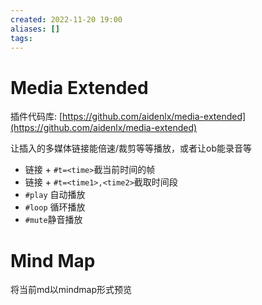 ```yaml
---
created: 2022-11-20 19:00
aliases: []
tags:
---
```


# Media Extended 

插件代码库: [https://github.com/aidenlx/media-extended](https://github.com/aidenlx/media-extended)


让插入的多媒体链接能倍速/裁剪等等播放，或者让ob能录音等

- 链接 + `#t=<time>`截当前时间的帧
- 链接 + `#t=<time1>,<time2>`截取时间段
- `#play` 自动播放
- `#loop` 循环播放
- `#mute`静音播放

# Mind Map

将当前md以mindmap形式预览
